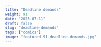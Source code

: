 ```yaml
---
title: "Deadline demands"
weight: 91
date: "2025-07-11"
draft: false
slug: "deadline-demands"
tags: ["comics"]
image: "featured-91-deadline-demands.jpg"
---
```

